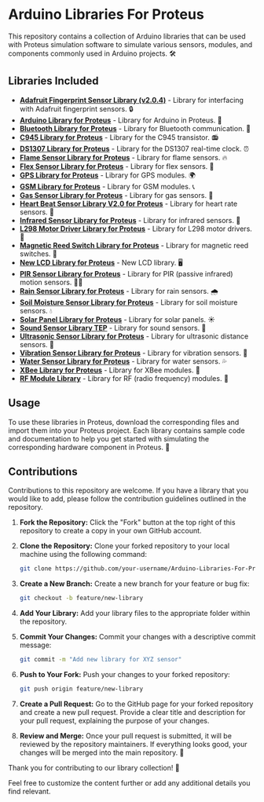# Arduino Libraries For Proteus

This repository contains a collection of Arduino libraries that can be used with Proteus simulation software to simulate various sensors, modules, and components commonly used in Arduino projects. 🛠️

## Libraries Included

- [**Adafruit Fingerprint Sensor Library (v2.0.4)**](./Adafruit_Fingerprint_Sensor_Library-2.0.4.zip) - Library for interfacing with Adafruit fingerprint sensors. 🔒
- [**Arduino Library for Proteus**](./Arduino%20Library%20for%20Proteus.rar) - Library for Arduino in Proteus. 🤖
- [**Bluetooth Library for Proteus**](./Bluetooth%20Library%20for%20Proteus.rar) - Library for Bluetooth communication. 📶
- [**C945 Library for Proteus**](./C945%20Library%20for%20Proteus.rar) - Library for the C945 transistor. 📻
- [**DS1307 Library for Proteus**](./DS1307%20Library%20for%20Proteus.rar) - Library for the DS1307 real-time clock. ⏰
- [**Flame Sensor Library for Proteus**](./Flame%20Sensor%20Library%20for%20Proteus.rar) - Library for flame sensors. 🔥
- [**Flex Sensor Library for Proteus**](./Flex%20Sensor%20Library%20for%20Proteus.rar) - Library for flex sensors. 🧊
- [**GPS Library for Proteus**](./GPS%20Library%20for%20Proteus.rar) - Library for GPS modules. 🌍
- [**GSM Library for Proteus**](./GSM%20Library%20for%20Proteus.rar) - Library for GSM modules. 📞
- [**Gas Sensor Library for Proteus**](./Gas%20Sensor%20Library%20for%20Proteus.rar) - Library for gas sensors. 💨
- [**Heart Beat Sensor Library V2.0 for Proteus**](./Heart%20Beat%20Sensor%20Library%20V2.0%20for%20Proteus.rar) - Library for heart rate sensors. 💓
- [**Infrared Sensor Library for Proteus**](./Infrared%20Sensor%20Library%20for%20Proteus.zip) - Library for infrared sensors. 🌈
- [**L298 Motor Driver Library for Proteus**](./L298%20Motor%20Driver%20Library%20for%20Proteus.rar) - Library for L298 motor drivers. 🚗
- [**Magnetic Reed Switch Library for Proteus**](./Magnetic%20Reed%20Switch%20Library%20for%20Proteus.rar) - Library for magnetic reed switches. 🧲
- [**New LCD Library for Proteus**](./New%20LCD%20Library%20for%20Proteus.rar) - New LCD library. 🖥️
- [**PIR Sensor Library for Proteus**](./PIR%20Sensor%20Library%20for%20Proteus.rar) - Library for PIR (passive infrared) motion sensors. 🕵️‍♂️
- [**Rain Sensor Library for Proteus**](./Rain%20Sensor%20Library%20for%20Proteus.zip) - Library for rain sensors. 🌧️
- [**Soil Moisture Sensor Library for Proteus**](./Soil%20Moisture%20Sensor%20Library%20for%20Proteus.zip) - Library for soil moisture sensors. 💧
- [**Solar Panel Library for Proteus**](./Solar%20Panel%20Library%20for%20Proteus.zip) - Library for solar panels. ☀️
- [**Sound Sensor Library TEP**](./SoundSensorLibraryTEP.zip) - Library for sound sensors. 🎵
- [**Ultrasonic Sensor Library for Proteus**](./Ultrasonic%20Sensor%20Library%20for%20Proteus.rar) - Library for ultrasonic distance sensors. 📏
- [**Vibration Sensor Library for Proteus**](./Vibration%20Sensor%20Library%20for%20Proteus.rar) - Library for vibration sensors. 📳
- [**Water Sensor Library for Proteus**](./WaterSensorLibraryforProteus.zip) - Library for water sensors. 💦
- [**XBee Library for Proteus**](./XBee%20Library%20for%20Proteus.rar) - Library for XBee modules. 📡
- [**RF Module Library**](./rf%20module%20library.zip) - Library for RF (radio frequency) modules. 📶

## Usage

To use these libraries in Proteus, download the corresponding files and import them into your Proteus project. Each library contains sample code and documentation to help you get started with simulating the corresponding hardware component in Proteus. 📘

## Contributions

Contributions to this repository are welcome. If you have a library that you would like to add, please follow the contribution guidelines outlined in the repository.

1. **Fork the Repository:** Click the "Fork" button at the top right of this repository to create a copy in your own GitHub account.

2. **Clone the Repository:** Clone your forked repository to your local machine using the following command:
   ```bash
   git clone https://github.com/your-username/Arduino-Libraries-For-Proteus.git
   ```

3. **Create a New Branch:** Create a new branch for your feature or bug fix:
   ```bash
   git checkout -b feature/new-library
   ```

4. **Add Your Library:** Add your library files to the appropriate folder within the repository.

5. **Commit Your Changes:** Commit your changes with a descriptive commit message:
   ```bash
   git commit -m "Add new library for XYZ sensor"
   ```

6. **Push to Your Fork:** Push your changes to your forked repository:
   ```bash
   git push origin feature/new-library
   ```

7. **Create a Pull Request:** Go to the GitHub page for your forked repository and create a new pull request. Provide a clear title and description for your pull request, explaining the purpose of your changes.

8. **Review and Merge:** Once your pull request is submitted, it will be reviewed by the repository maintainers. If everything looks good, your changes will be merged into the main repository. 🚀

Thank you for contributing to our library collection! 🤝

Feel free to customize the content further or add any additional details you find relevant.
